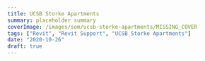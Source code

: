```yaml
---
title: UCSB Storke Apartments
summary: placeholder summary
coverImage: /images/som/ucsb-storke-apartments/MISSING_COVER
tags: ["Revit", "Revit Support", "UCSB Storke Apartments"]
date: "2020-10-26"
draft: true
---
```

